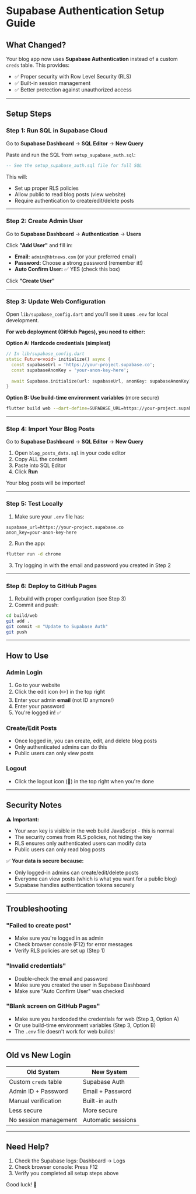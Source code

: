 # Supabase Authentication Setup Guide

## What Changed?

Your blog app now uses **Supabase Authentication** instead of a custom `creds` table. This provides:
- ✅ Proper security with Row Level Security (RLS)
- ✅ Built-in session management
- ✅ Better protection against unauthorized access

---

## Setup Steps

### Step 1: Run SQL in Supabase Cloud

Go to **Supabase Dashboard** → **SQL Editor** → **New Query**

Paste and run the SQL from `setup_supabase_auth.sql`:

```sql
-- See the setup_supabase_auth.sql file for full SQL
```

This will:
- Set up proper RLS policies
- Allow public to read blog posts (view website)
- Require authentication to create/edit/delete posts

---

### Step 2: Create Admin User

Go to **Supabase Dashboard** → **Authentication** → **Users**

Click **"Add User"** and fill in:
- **Email:** `admin@hbtnews.com` (or your preferred email)
- **Password:** Choose a strong password (remember it!)
- **Auto Confirm User:** ✅ YES (check this box)

Click **"Create User"**

---

### Step 3: Update Web Configuration

Open `lib/supabase_config.dart` and you'll see it uses `.env` for local development.

**For web deployment (GitHub Pages), you need to either:**

**Option A: Hardcode credentials (simplest)**
```dart
// In lib/supabase_config.dart
static Future<void> initialize() async {
  const supabaseUrl = 'https://your-project.supabase.co';
  const supabaseAnonKey = 'your-anon-key-here';
  
  await Supabase.initialize(url: supabaseUrl, anonKey: supabaseAnonKey);
}
```

**Option B: Use build-time environment variables** (more secure)
```bash
flutter build web --dart-define=SUPABASE_URL=https://your-project.supabase.co --dart-define=SUPABASE_ANON_KEY=your-key
```

---

### Step 4: Import Your Blog Posts

Go to **Supabase Dashboard** → **SQL Editor** → **New Query**

1. Open `blog_posts_data.sql` in your code editor
2. Copy ALL the content
3. Paste into SQL Editor
4. Click **Run**

Your blog posts will be imported!

---

### Step 5: Test Locally

1. Make sure your `.env` file has:
```env
supabase_url=https://your-project.supabase.co
anon_key=your-anon-key-here
```

2. Run the app:
```bash
flutter run -d chrome
```

3. Try logging in with the email and password you created in Step 2

---

### Step 6: Deploy to GitHub Pages

1. Rebuild with proper configuration (see Step 3)
2. Commit and push:
```bash
cd build/web
git add .
git commit -m "Update to Supabase Auth"
git push
```

---

## How to Use

### Admin Login
1. Go to your website
2. Click the edit icon (✏️) in the top right
3. Enter your admin **email** (not ID anymore!)
4. Enter your password
5. You're logged in! ✅

### Create/Edit Posts
- Once logged in, you can create, edit, and delete blog posts
- Only authenticated admins can do this
- Public users can only view posts

### Logout
- Click the logout icon (🚪) in the top right when you're done

---

## Security Notes

⚠️ **Important:**
- Your `anon` key is visible in the web build JavaScript - this is normal
- The security comes from RLS policies, not hiding the key
- RLS ensures only authenticated users can modify data
- Public users can only read blog posts

✅ **Your data is secure because:**
- Only logged-in admins can create/edit/delete posts
- Everyone can view posts (which is what you want for a public blog)
- Supabase handles authentication tokens securely

---

## Troubleshooting

### "Failed to create post"
- Make sure you're logged in as admin
- Check browser console (F12) for error messages
- Verify RLS policies are set up (Step 1)

### "Invalid credentials"
- Double-check the email and password
- Make sure you created the user in Supabase Dashboard
- Make sure "Auto Confirm User" was checked

### "Blank screen on GitHub Pages"
- Make sure you hardcoded the credentials for web (Step 3, Option A)
- Or use build-time environment variables (Step 3, Option B)
- The `.env` file doesn't work for web builds!

---

## Old vs New Login

| Old System | New System |
|------------|------------|
| Custom `creds` table | Supabase Auth |
| Admin ID + Password | Email + Password |
| Manual verification | Built-in auth |
| Less secure | More secure |
| No session management | Automatic sessions |

---

## Need Help?

1. Check the Supabase logs: Dashboard → Logs
2. Check browser console: Press F12
3. Verify you completed all setup steps above

Good luck! 🚀

